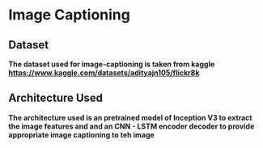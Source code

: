 # Image Captioning

## Dataset

**The dataset used for image-captioning is taken from kaggle https://www.kaggle.com/datasets/adityajn105/flickr8k**

## Architecture Used

**The architecture used is an pretrained model of Inception V3 to extract the image features and and an CNN - LSTM encoder decoder to provide appropriate image captioning to teh image**
